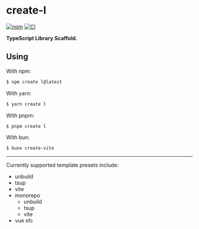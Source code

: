 # create-l

[![npm](https://img.shields.io/npm/v/create-l?color=red&label=npm)](https://www.npmjs.com/package/create-l)
[![CI](https://github.com/Bernankez/create-l/workflows/CI/badge.svg)](https://github.com/Bernankez/create-l/actions)

**TypeScript Library Scaffold.**

## Using

With npm:

```bash
$ npm create l@latest
```

With yarn:

```bash
$ yarn create l
```

With pnpm:

```bash
$ pnpm create l
```

With bun:

```bash
$ bunx create-vite
```

---

Currently supported template presets include:

- unbuild
- tsup
- vite
- monorepo
  - unbuild
  - tsup
  - vite
- vue sfc
